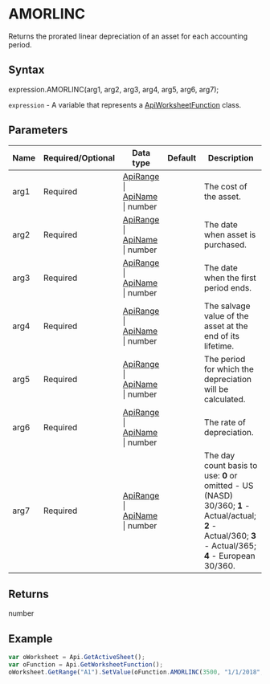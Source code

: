 # AMORLINC

Returns the prorated linear depreciation of an asset for each accounting period.

## Syntax

expression.AMORLINC(arg1, arg2, arg3, arg4, arg5, arg6, arg7);

`expression` - A variable that represents a [ApiWorksheetFunction](../ApiWorksheetFunction.md) class.

## Parameters

| **Name** | **Required/Optional** | **Data type** | **Default** | **Description** |
| ------------- | ------------- | ------------- | ------------- | ------------- |
| arg1 | Required | [ApiRange](../../ApiRange/ApiRange.md) &#124; [ApiName](../../ApiName/ApiName.md) &#124; number |  | The cost of the asset. |
| arg2 | Required | [ApiRange](../../ApiRange/ApiRange.md) &#124; [ApiName](../../ApiName/ApiName.md) &#124; number |  | The date when asset is purchased. |
| arg3 | Required | [ApiRange](../../ApiRange/ApiRange.md) &#124; [ApiName](../../ApiName/ApiName.md) &#124; number |  | The date when the first period ends. |
| arg4 | Required | [ApiRange](../../ApiRange/ApiRange.md) &#124; [ApiName](../../ApiName/ApiName.md) &#124; number |  | The salvage value of the asset at the end of its lifetime. |
| arg5 | Required | [ApiRange](../../ApiRange/ApiRange.md) &#124; [ApiName](../../ApiName/ApiName.md) &#124; number |  | The period for which the depreciation will be calculated. |
| arg6 | Required | [ApiRange](../../ApiRange/ApiRange.md) &#124; [ApiName](../../ApiName/ApiName.md) &#124; number |  | The rate of depreciation. |
| arg7 | Required | [ApiRange](../../ApiRange/ApiRange.md) &#124; [ApiName](../../ApiName/ApiName.md) &#124; number |  | The day count basis to use: **0** or omitted - US (NASD) 30/360; **1** - Actual/actual; **2** - Actual/360; **3** - Actual/365; **4** - European 30/360. |

## Returns

number

## Example



```javascript
var oWorksheet = Api.GetActiveSheet();
var oFunction = Api.GetWorksheetFunction();
oWorksheet.GetRange("A1").SetValue(oFunction.AMORLINC(3500, "1/1/2018", "3/1/2018", 500, 1, 0.25, 1));
```
